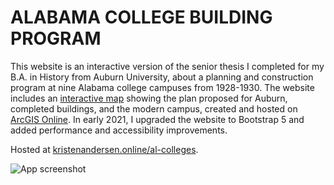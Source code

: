 # ALABAMA COLLEGE BUILDING PROGRAM

This website is an interactive version of the senior thesis I completed for my B.A. in History from Auburn University, about a planning and construction program at nine Alabama college campuses from 1928-1930. The website includes an [interactive map](https://kristenandersen.online/al-colleges/#auburn-map) showing the plan proposed for Auburn, completed buildings, and the modern campus, created and hosted on [ArcGIS Online](https://www.esri.com/en-us/arcgis/products/arcgis-online/overview). In early 2021, I upgraded the website to Bootstrap 5 and added performance and accessibility improvements.

Hosted at [kristenandersen.online/al-colleges](https://kristenandersen.online/al-colleges/).

<img src="https://kristenandersen.online/img/al-colleges-21-1300.jpg" alt="App screenshot" />

